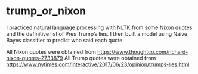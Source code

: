 # trump_or_nixon
I practiced natural language processing with NLTK from some Nixon quotes and the definitive list of Pres Trump’s lies. I then built a model using Naive Bayes classifier to predict who said each quote.

All Nixon quotes were obtained from https://www.thoughtco.com/richard-nixon-quotes-2733879
All Trump quotes were obtained from https://www.nytimes.com/interactive/2017/06/23/opinion/trumps-lies.html
